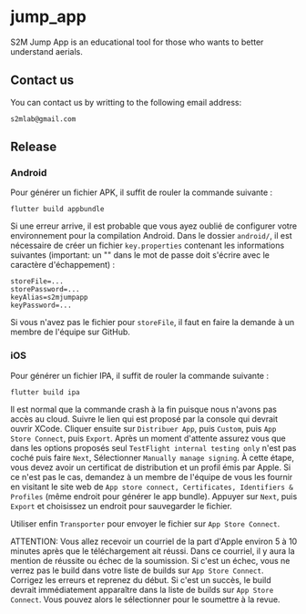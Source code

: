 # jump_app

S2M Jump App is an educational tool for those who wants to better understand aerials.

## Contact us

You can contact us by writting to the following email address:

`s2mlab@gmail.com`

## Release

### Android

Pour générer un fichier APK, il suffit de rouler la commande suivante :

    flutter build appbundle

Si une erreur arrive, il est probable que vous ayez oublié de configurer votre environnement pour la compilation Android. Dans le dossier `android/`, il est nécessaire de créer un fichier `key.properties` contenant les informations suivantes (important: un "\" dans le mot de passe doit s'écrire avec le caractère d'échappement) :

    storeFile=...
    storePassword=...  
    keyAlias=s2mjumpapp
    keyPassword=...

Si vous n'avez pas le fichier pour `storeFile`, il faut en faire la demande à un membre de l'équipe sur GitHub.

### iOS

Pour générer un fichier IPA, il suffit de rouler la commande suivante :

    flutter build ipa

Il est normal que la commande crash à la fin puisque nous n'avons pas accès au cloud. Suivre le lien qui est proposé par la console qui devrait ouvrir XCode. Cliquer ensuite sur `Distribuer App`, puis `Custom`, puis `App Store Connect`, puis `Export`. Après un moment d'attente assurez vous que dans les options proposés seul `TestFlight internal testing only` n'est pas coché puis faire `Next`, Sélectionner `Manually manage signing`. 
À cette étape, vous devez avoir un certificat de distribution et un profil émis par Apple. Si ce n'est pas le cas, demandez à un membre de l'équipe de vous les fournir en visitant le site web de `App store connect, Certificates, Identifiers & Profiles` (même endroit pour générer le app bundle). Appuyer sur `Next`, puis `Export` et choisissez un endroit pour sauvegarder le fichier.

Utiliser enfin `Transporter` pour envoyer le fichier sur `App Store Connect`.

ATTENTION: Vous allez recevoir un courriel de la part d'Apple environ 5 à 10 minutes après que le téléchargement ait réussi. Dans ce courriel, il y aura la mention de réussite ou échec de la soumission. Si c'est un échec, vous ne verrez pas le build dans votre liste de builds sur `App Store Connect`. Corrigez les erreurs et reprenez du début. Si c'est un succès, le build devrait immédiatement apparaître dans la liste de builds sur `App Store Connect`. Vous pouvez alors le sélectionner pour le soumettre à la revue.